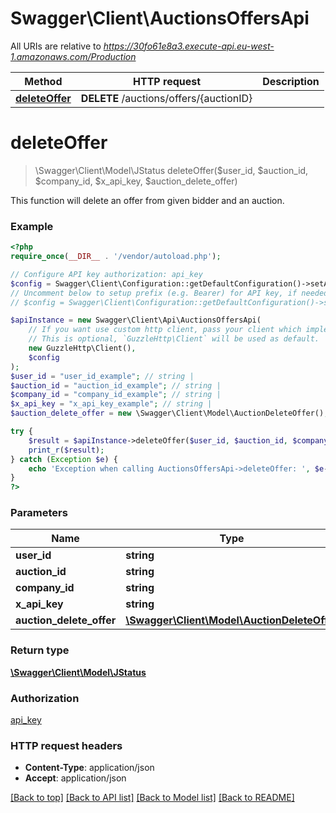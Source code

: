 # Swagger\Client\AuctionsOffersApi

All URIs are relative to *https://30fo61e8a3.execute-api.eu-west-1.amazonaws.com/Production*

Method | HTTP request | Description
------------- | ------------- | -------------
[**deleteOffer**](AuctionsOffersApi.md#deleteOffer) | **DELETE** /auctions/offers/{auctionID} | 


# **deleteOffer**
> \Swagger\Client\Model\JStatus deleteOffer($user_id, $auction_id, $company_id, $x_api_key, $auction_delete_offer)



This function will delete an offer from given bidder and an auction.

### Example
```php
<?php
require_once(__DIR__ . '/vendor/autoload.php');

// Configure API key authorization: api_key
$config = Swagger\Client\Configuration::getDefaultConfiguration()->setApiKey('x-api-key', 'YOUR_API_KEY');
// Uncomment below to setup prefix (e.g. Bearer) for API key, if needed
// $config = Swagger\Client\Configuration::getDefaultConfiguration()->setApiKeyPrefix('x-api-key', 'Bearer');

$apiInstance = new Swagger\Client\Api\AuctionsOffersApi(
    // If you want use custom http client, pass your client which implements `GuzzleHttp\ClientInterface`.
    // This is optional, `GuzzleHttp\Client` will be used as default.
    new GuzzleHttp\Client(),
    $config
);
$user_id = "user_id_example"; // string | 
$auction_id = "auction_id_example"; // string | 
$company_id = "company_id_example"; // string | 
$x_api_key = "x_api_key_example"; // string | 
$auction_delete_offer = new \Swagger\Client\Model\AuctionDeleteOffer(); // \Swagger\Client\Model\AuctionDeleteOffer | 

try {
    $result = $apiInstance->deleteOffer($user_id, $auction_id, $company_id, $x_api_key, $auction_delete_offer);
    print_r($result);
} catch (Exception $e) {
    echo 'Exception when calling AuctionsOffersApi->deleteOffer: ', $e->getMessage(), PHP_EOL;
}
?>
```

### Parameters

Name | Type | Description  | Notes
------------- | ------------- | ------------- | -------------
 **user_id** | **string**|  |
 **auction_id** | **string**|  |
 **company_id** | **string**|  |
 **x_api_key** | **string**|  |
 **auction_delete_offer** | [**\Swagger\Client\Model\AuctionDeleteOffer**](../Model/AuctionDeleteOffer.md)|  |

### Return type

[**\Swagger\Client\Model\JStatus**](../Model/JStatus.md)

### Authorization

[api_key](../../README.md#api_key)

### HTTP request headers

 - **Content-Type**: application/json
 - **Accept**: application/json

[[Back to top]](#) [[Back to API list]](../../README.md#documentation-for-api-endpoints) [[Back to Model list]](../../README.md#documentation-for-models) [[Back to README]](../../README.md)

